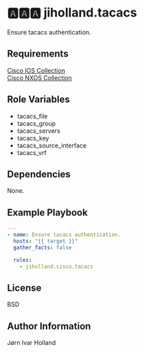 🅰️🅰️🅰️ jiholland.tacacs
====================

Ensure tacacs authentication.

Requirements
------------

[Cisco IOS Collection](https://galaxy.ansible.com/cisco/ios)<br>
[Cisco NXOS Collection](https://galaxy.ansible.com/cisco/nxos)

Role Variables
--------------

- tacacs_file
- tacacs_group
- tacacs_servers
- tacacs_key
- tacacs_source_interface
- tacacs_vrf

Dependencies
------------

None.

Example Playbook
----------------
```YAML
---
- name: Ensure tacacs authentication.
  hosts: "{{ target }}"
  gather_facts: false

  roles:
    - jiholland.cisco.tacacs
```
License
-------

BSD

Author Information
------------------

Jørn Ivar Holland
